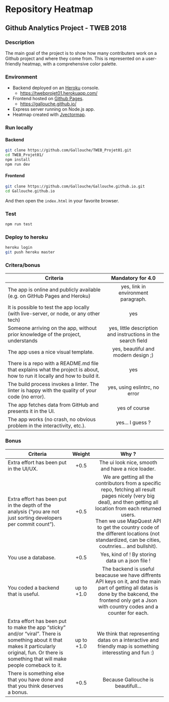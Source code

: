 # Repository Heatmap

## Github Analytics Project - TWEB 2018

### Description

The main goal of the project is to show how many contributers work on a Github project and where they come from. This is represented on a user-friendly heatmap, with a comprehensive color palette.

### Environment

- Backend deployed on an [Heroku](https://www.heroku.com/) console.
    - https://twebprojet01.herokuapp.com/
- Frontend hosted on [Github Pages](https://pages.github.com/).
  - https://gallouche.github.io/
- Express server running on Node.js app.
- Heatmap created with [Jvectormap](http://jvectormap.com/).

### Run locally

#### Backend

```bash
git clone https://github.com/Gallouche/TWEB_Projet01.git
cd TWEB_Projet01/
npm install
npm run dev
```

#### Frontend

```bash
git clone https://github.com/Gallouche/Gallouche.github.io.git
cd Gallouche.github.io
```

And then open the `index.html` in your favorite browser.

### Test

```bash
npm run test
```

### Deploy to heroku

```bash
heroku login
git push heroku master
```

### Critera/bonus

| Criteria                                                     |                      Mandatory for 4.0                       |
| ------------------------------------------------------------ | :----------------------------------------------------------: |
| The app is online and publicly available (e.g. on GitHub Pages and Heroku) |             yes, link in environment paragraph.              |
| It is possible to test the app locally (with live-server, or node, or any other tech) |                             yes                              |
| Someone arriving on the app, without prior knowledge of the project, understands | yes, little description and instructions in the search field |
| The app uses a nice visual template.                         |             yes, beautiful and modern design ;)              |
| There is a repo with a README.md file that explains what the project is about, how to run it locally and how to build it. |                             yes                              |
| The build process invokes a linter. The linter is happy with the quality of your code (no error). |                yes, using eslintrc, no error                 |
| The app fetches data from GitHub and presents it in the UI.  |                        yes of course                         |
| The app works (no crash, no obvious problem in the interactivity, etc.). |                       yes... I guess ?                       |

### Bonus

| Criteria                                                     |   Weight   |                            Why ?                             |
| ------------------------------------------------------------ | :--------: | :----------------------------------------------------------: |
| Extra effort has been put in the UI/UX.                      |    +0.5    |       The ui look nice, smooth and have a nice loader.       |
| Extra effort has been put in the depth of the analysis (“you are not just sorting developers per commit count”). |    +0.5    | We are getting all the contributors from a specific repo, fetching all result pages nicely (very big deal), and then getting all location from each returned users.<br />Then we use MapQuest API to get the country code of the different locations (not standardized, can be cities, coutnries... and bullshit). |
| You use a database.                                          |    +0.5    |       Yes, kind of ! By storing data un a json file !        |
| You coded a backend that is useful.                          | up to +1.0 | The backend is useful beacause we have diffrents API keys on it, and the main part of getting all datas is done by the bakcend, the frontend only get a Json with country codes and a counter for each. |
| Extra effort has been put to make the app “sticky” and/or “viral”. There is something about it that makes it particularly original, fun. Or there is something that will make people comeback to it. | up to +1.0 | We think that representing datas on a interactive and friendly map is something interessting and fun :) |
| There is something else that you have done and that you think deserves a bonus. |    +0.5    |              Because Gallouche is beautifull...              |